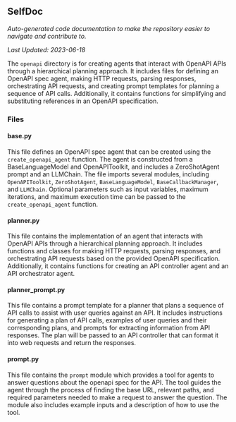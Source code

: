 <!--- START SELFDOC --->
## SelfDoc
_Auto-generated code documentation to make the repository easier to navigate and contribute to._

_Last Updated: 2023-06-18_

The `openapi` directory is for creating agents that interact with OpenAPI APIs through a hierarchical planning approach. It includes files for defining an OpenAPI spec agent, making HTTP requests, parsing responses, orchestrating API requests, and creating prompt templates for planning a sequence of API calls. Additionally, it contains functions for simplifying and substituting references in an OpenAPI specification.

### Files
#### base.py
This file defines an OpenAPI spec agent that can be created using the `create_openapi_agent` function. The agent is constructed from a BaseLanguageModel and OpenAPIToolkit, and includes a ZeroShotAgent prompt and an LLMChain. The file imports several modules, including `OpenAPIToolkit`, `ZeroShotAgent`, `BaseLanguageModel`, `BaseCallbackManager`, and `LLMChain`. Optional parameters such as input variables, maximum iterations, and maximum execution time can be passed to the `create_openapi_agent` function.

#### planner.py
This file contains the implementation of an agent that interacts with OpenAPI APIs through a hierarchical planning approach. It includes functions and classes for making HTTP requests, parsing responses, and orchestrating API requests based on the provided OpenAPI specification. Additionally, it contains functions for creating an API controller agent and an API orchestrator agent.

#### planner_prompt.py
This file contains a prompt template for a planner that plans a sequence of API calls to assist with user queries against an API. It includes instructions for generating a plan of API calls, examples of user queries and their corresponding plans, and prompts for extracting information from API responses. The plan will be passed to an API controller that can format it into web requests and return the responses.

#### prompt.py
This file contains the `prompt` module which provides a tool for agents to answer questions about the openapi spec for the API. The tool guides the agent through the process of finding the base URL, relevant paths, and required parameters needed to make a request to answer the question. The module also includes example inputs and a description of how to use the tool.

<!--- END SELFDOC --->